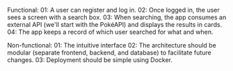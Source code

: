 Functional:
01: A user can register and log in.
02: Once logged in, the user sees a screen with a search box.
03: When searching, the app consumes an external API (we'll start with the PokéAPI) and displays the results in cards.
04: The app keeps a record of which user searched for what and when.

Non-functional:
01: The intuitive interface
02: The architecture should be modular (separate frontend, backend, and database) to facilitate future changes.
03: Deployment should be simple using Docker.